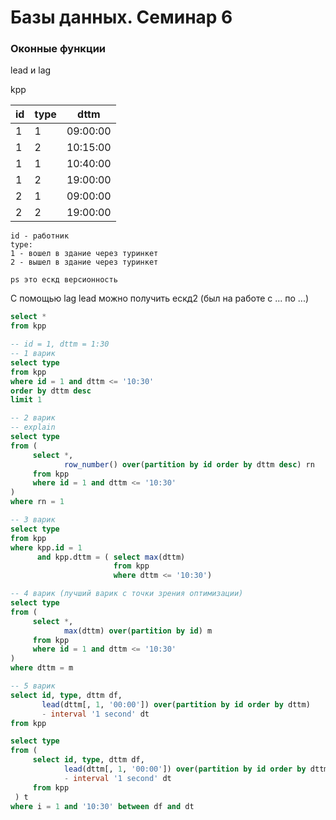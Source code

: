 # Базы данных. Семинар 6

### Оконные функции
lead и lag

kpp

|id|type|dttm|
|---|---|---|
|1|1|09:00:00|
|1|2|10:15:00|
|1|1|10:40:00|
|1|2|19:00:00|
|2|1|09:00:00|
|2|2|19:00:00|

```
id - работник
type:
1 - вошел в здание через туринкет
2 - вышел в здание через туринкет

ps это ескд версионность
```

С помощью lag lead можно получить ескд2 (был на работе с ... по ...)
```sql
select *
from kpp

-- id = 1, dttm = 1:30
-- 1 варик
select type
from kpp
where id = 1 and dttm <= '10:30'
order by dttm desc
limit 1

-- 2 варик
-- explain
select type
from (
     select *,
            row_number() over(partition by id order by dttm desc) rn
     from kpp
     where id = 1 and dttm <= '10:30'
)
where rn = 1

-- 3 варик
select type
from kpp
where kpp.id = 1
      and kpp.dttm = ( select max(dttm)
                       from kpp
                       where dttm <= '10:30') 

-- 4 варик (лучший варик с точки зрения оптимизации)
select type
from (
     select *,
            max(dttm) over(partition by id) m
     from kpp
     where id = 1 and dttm <= '10:30'
)
where dttm = m

-- 5 варик
select id, type, dttm df,
       lead(dttm[, 1, '00:00']) over(partition by id order by dttm)
       - interval '1 second' dt
from kpp

select type
from (
     select id, type, dttm df,
            lead(dttm[, 1, '00:00']) over(partition by id order by dttm)
            - interval '1 second' dt
     from kpp
 ) t
where i = 1 and '10:30' between df and dt
```